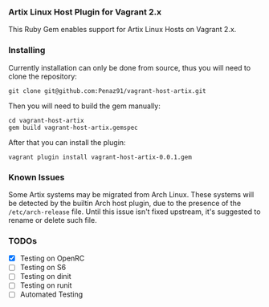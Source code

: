 ### Artix Linux Host Plugin for Vagrant 2.x

This Ruby Gem enables support for Artix Linux Hosts on Vagrant 2.x.

### Installing

Currently installation can only be done from source, thus you will need to clone the repository:

```
git clone git@github.com:Penaz91/vagrant-host-artix.git
```

Then you will need to build the gem manually:

```
cd vagrant-host-artix
gem build vagrant-host-artix.gemspec
```

After that you can install the plugin:

```
vagrant plugin install vagrant-host-artix-0.0.1.gem
```

### Known Issues

Some Artix systems may be migrated from Arch Linux. These systems will be detected by the builtin Arch host plugin, due to the presence of the `/etc/arch-release` file. Until this issue isn't fixed upstream, it's suggested to rename or delete such file.

### TODOs

- [x] Testing on OpenRC
- [ ] Testing on S6
- [ ] Testing on dinit
- [ ] Testing on runit
- [ ] Automated Testing
